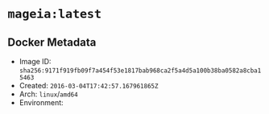 # `mageia:latest`

## Docker Metadata

- Image ID: `sha256:9171f919fb09f7a454f53e1817bab968ca2f5a4d5a100b38ba0582a8cba15463`
- Created: `2016-03-04T17:42:57.167961865Z`
- Arch: `linux`/`amd64`
- Environment:
